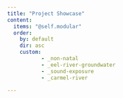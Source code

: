 ```yaml
---
title: "Project Showcase"
content:
  items: "@self.modular"
  order:
    by: default
    dir: asc
    custom:
           - _non-natal
           - _eel-river-groundwater
           - _sound-exposure
           - _carmel-river

---
```


